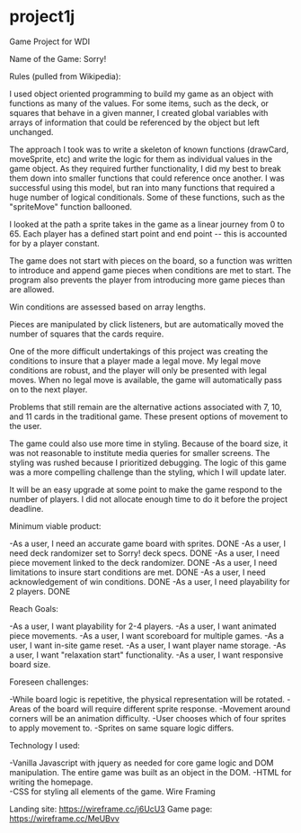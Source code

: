 # project1j
Game Project for WDI


Name of the Game:  Sorry!

Rules (pulled from Wikipedia):

I used object oriented programming to build my game as an object with functions as many of the values.  For some items, such as the deck, or squares that behave in a given manner, I created global variables with arrays of information that could be referenced by the object but left unchanged.

The approach I took was to write a skeleton of known functions (drawCard, moveSprite, etc) and write the logic for them as individual values in the game object.  As they required further functionality, I did my best to break them down into smaller functions that could reference once another.  I was successful using this model, but ran into many functions that required a huge number of logical conditionals.  Some of these functions, such as the "spriteMove" function ballooned.

I looked at the path a sprite takes in the game as a linear journey from 0 to 65.  Each player has a defined start point and end point -- this is accounted for by a player constant.

The game does not start with pieces on the board, so a function was written to introduce and append game pieces when conditions are met to start.  The program also prevents the player from introducing more game pieces than are allowed.

Win conditions are assessed based on array lengths.

Pieces are manipulated by click listeners, but are automatically moved the number of squares that the cards require.

One of the more difficult undertakings of this project was creating the conditions to insure that a player made a legal move.  My legal move conditions are robust, and the player will only be presented with legal moves.  When no legal move is available, the game will automatically pass on to the next player.

Problems that still remain are the alternative actions associated with 7, 10, and 11 cards in the traditional game.  These present options of movement to the user.

The game could also use more time in styling.  Because of the board size, it was not reasonable to institute media queries for smaller screens.  The styling was rushed because I prioritized debugging.  The logic of this game was a more compelling challenge than the styling, which I will update later.

It will be an easy upgrade at some point to make the game respond to the number of players.  I did not allocate enough time to do it before the project deadline.

Minimum viable product:

-As a user, I need an accurate game board with sprites.  DONE
-As a user, I need deck randomizer set to Sorry! deck specs.  DONE
-As a user, I need piece movement linked to the deck randomizer.  DONE
-As a user, I need limitations to insure start conditions are met.  DONE
-As a user, I need acknowledgement of win conditions.  DONE
-As a user, I need playability for 2 players.  DONE


Reach Goals: 

-As a user, I want playability for 2-4 players.
-As a user, I want animated piece movements.
-As a user, I want scoreboard for multiple games.
-As a user, I want in-site game reset.
-As a user, I want player name storage.
-As a user, I want "relaxation start" functionality.
-As a user, I want responsive board size.

Foreseen challenges:

-While board logic is repetitive, the physical representation will be rotated.
-Areas of the board will require different sprite response.
-Movement around corners will be an animation difficulty.
-User chooses which of four sprites to apply movement to.
-Sprites on same square logic differs.

Technology I used:

-Vanilla Javascript with jquery as needed for core game logic and DOM manipulation.  The entire game was built as an object in the DOM.
-HTML for writing the homepage.  
-CSS for styling all elements of the game.
Wire Framing

Landing site:
https://wireframe.cc/j6UcU3
Game page:
https://wireframe.cc/MeUBvv

